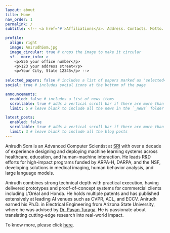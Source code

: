 ```yaml
---
layout: about
title: Home
nav_order: 1
permalink: /
subtitle: <!-- <a href='#'>Affiliations</a>. Address. Contacts. Motto. Etc.-->

profile:
  align: right
  image: AnirudhSom.jpg
  image_circular: true # crops the image to make it circular
  <!-- more_info: >
    <p>555 your office number</p>
    <p>123 your address street</p>
    <p>Your City, State 12345</p> -->
  
selected_papers: false # includes a list of papers marked as "selected={true}"
social: true # includes social icons at the bottom of the page

announcements:
  enabled: false # includes a list of news items
  scrollable: true # adds a vertical scroll bar if there are more than 3 news items
  limit: 5 # leave blank to include all the news in the `_news` folder

latest_posts:
  enabled: false
  scrollable: true # adds a vertical scroll bar if there are more than 3 new posts items
  limit: 3 # leave blank to include all the blog posts
---
```

<!-- Write your biography here. Tell the world about yourself. Link to your favorite [subreddit](http://reddit.com). You can put a picture in, too. The code is already in, just name your picture `prof_pic.jpg` and put it in the `img/` folder.

Put your address / P.O. box / other info right below your picture. You can also disable any of these elements by editing `profile` property of the YAML header of your `_pages/about.md`. Edit `_bibliography/papers.bib` and Jekyll will render your [publications page](/al-folio/publications/) automatically. 

Link to your social media connections, too. This theme is set up to use [Font Awesome icons](https://fontawesome.com/) and [Academicons](https://jpswalsh.github.io/academicons/), like the ones below. Add your Facebook, Twitter, LinkedIn, Google Scholar, or just disable all of them. -->

Anirudh Som is an Advanced Computer Scientist at [SRI](https://www.sri.com/) with over a decade of experience designing and deploying machine learning systems across healthcare, education, and human-machine interaction. He leads R&D efforts for high-impact programs funded by ARPA-H, DARPA, and the NSF, developing solutions in medical imaging, human behavior analysis, and large language models.

Anirudh combines strong technical depth with practical execution, having delivered prototypes and proof-of-concept systems for commercial clients including L’Oréal and Honda. He holds multiple patents and has published extensively at leading AI venues such as CVPR, ACL, and ECCV. Anirudh earned his Ph.D. in Electrical Engineering from Arizona State University, where he was advised by [Dr. Pavan Turaga](https://pavanturaga.com/). He is passionate about translating cutting-edge research into real-world impact.

To know more, please click [here](https://anirudh-som.github.io/about/).

<div id="quote" style="font-style: italic; margin-top: 20px; color: #888"></div>
<script>
  const quotes = [
    "The best way to predict the future is to invent it. — Alan Kay",
    "In the middle of difficulty lies opportunity. — Albert Einstein",
    "Simplicity is the soul of efficiency. — Austin Freeman",
    "Innovation distinguishes between a leader and a follower. — Steve Jobs",
    "If you can’t explain it simply, you don’t understand it well enough. — Albert Einstein",
    "Simplicity is the ultimate sophistication. — Leonardo da Vinci",
    "The ability to simplify means to eliminate the unnecessary so that the necessary may speak. — Hans Hofmann",
    "The secret of change is to focus all of your energy not on fighting the old, but on building the new. — Socrates",
    "Don’t explain your philosophy. Embody it. — Epictetus",
    "He who angers you, conquers you. — Elizabeth Kenny",
    "Luck is what happens when preparation meets opportunity. — Seneca",
    "You must be formless, shapeless, like water. — Bruce Lee",
    "The obstacle is the way. — Marcus Aurelius",
    "Opportunities multiply as they are seized. — Sun Tzu"
  ];

  const randomIndex = Math.floor(Math.random() * quotes.length);
  document.getElementById("quote").innerText = quotes[randomIndex];
</script>

<br>
